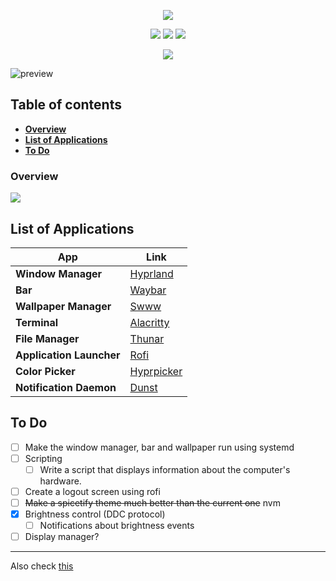 
<div align='center'> 

[![](https://readme-typing-svg.demolab.com?font=JetBrains+Mono&size=32&duration=3000&pause=1000&color=EBDBB2&center=true&vCenter=true&random=false&width=435&lines=My+gruvbox+dotfiles)](https://git.io/typing-svg)

![](https://img.shields.io/github/stars/shvedes/dotfiles?style=for-the-badge&label=Stars&color=b57614)
![](https://img.shields.io/github/last-commit/shvedes/dotfiles?style=for-the-badge&color=b57614)
![](https://img.shields.io/github/license/shvedes/dotfiles?style=for-the-badge&color=b57614)

![](https://img.shields.io/github/repo-size/shvedes/dotfiles?style=for-the-badge&logoColor=%23ffffff&label=Size&color=%23b57614)

</div>

![preview](https://github.com/shvedes/dotfiles/assets/84767665/bd3a83f3-f649-4128-8d59-65737effa017)

## Table of contents
- [**Overview**](#overview)
- [**List of Applications**](#list-of-applications)
- [**To Do**](#to-do)

### Overview

![](https://github.com/shvedes/dotfiles/assets/84767665/eb514e5f-2934-4ceb-917c-9c88ceeec5ed)

## List of Applications

| App                       | Link                                                  |
| ------------------------- | ----------------------------------------------------- |
| **Window Manager**        | [Hyprland](https://github.com/hyprwm/Hyprland)        |
| **Bar**                   | [Waybar](https://github.com/Alexays/Waybar)           | 
| **Wallpaper Manager**     | [Swww](https://github.com/LGFae/swww)                 |
| **Terminal**              | [Alacritty](https://github.com/alacritty/alacritty)   |
| **File Manager**          | [Thunar](https://docs.xfce.org/xfce/thunar/start)     |
| **Application Launcher**  | [Rofi](https://github.com/davatorium/rofi)            |
| **Color Picker**          | [Hyprpicker](https://github.com/hyprwm/hyprpicker)    |
| **Notification Daemon**   | [Dunst](https://github.com/dunst-project/dunst)       |

## To Do

- [ ] Make the window manager, bar and wallpaper run using systemd
- [ ] Scripting
    - [ ] Write a script that displays information about the computer's hardware.
- [ ] Create a logout screen using rofi
- [ ] ~~Make a spicetify theme much better than the current one~~ nvm
- [x] Brightness control (DDC protocol)
    - [ ] Notifications about brightness events
- [ ] Display manager?

---

Also check [this](./Environment.md)

